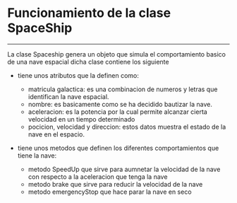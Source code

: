 # Funcionamiento de la clase SpaceShip

---

La clase Spaceship genera un objeto que simula el comportamiento 
basico de una nave espacial dicha clase contiene los siguiente

* tiene unos atributos que la definen como:
  * matricula galactica: es una combinacion de numeros y letras que identifican la nave espacial.
  * nombre: es basicamente como se ha decidido bautizar la nave.
  * aceleracion: es la potencia por la cual permite alcanzar cierta velocidad en un tiempo determinado
  * pocicion, velocidad y direccion: estos datos muestra el estado de la nave en el espacio.

* tiene unos metodos que definen los diferentes comportamientos que tiene la nave:
  * metodo SpeedUp que sirve para aumnetar la velocidad de la nave con respecto a la aceleracion que tenga la nave
  * metodo brake que sirve para reducir la velocidad de la nave
  * metodo emergencyStop que hace parar la nave en seco
